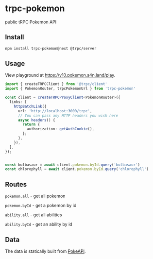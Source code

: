 # trpc-pokemon

public tRPC Pokemon API

## Install

```sh
npm install trpc-pokemon@next @trpc/server
```

## Usage

View playground at https://v10.pokemon.s4n.land/play.

```ts
import { createTRPCClient } from '@trpc/client'
import { PokemonRouter, trpcPokemonUrl } from 'trpc-pokemon'

const client = createTRPCProxyClient<PokemonRouter>({
  links: [
    httpBatchLink({
      url: 'http://localhost:3000/trpc',
      // You can pass any HTTP headers you wish here
      async headers() {
        return {
          authorization: getAuthCookie(),
        };
      },
    }),
  ],
});


const bulbasaur = await client.pokemon.byId.query('bulbasaur')
const chlorophyll = await client.pokemon.byId.query('chlorophyll')
```

## Routes

`pokemon.all` - get all pokemon

`pokemon.byId` - get a pokemon by id

`ability.all` - get all abilities

`ability.byId` - get an ability by id

## Data

The data is statically built from [PokeAPI](https://pokeapi.co/).
